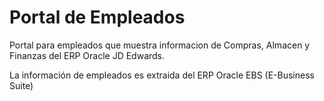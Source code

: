 # Portal de Empleados

Portal para empleados que muestra informacion de Compras, Almacen y Finanzas del ERP Oracle JD Edwards.

La información de empleados es extraida del ERP Oracle EBS (E-Business Suite)


